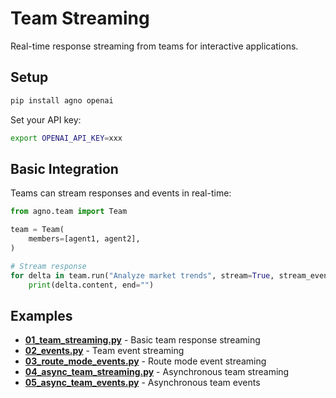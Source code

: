 # Team Streaming

Real-time response streaming from teams for interactive applications.

## Setup

```bash
pip install agno openai
```

Set your API key:
```bash
export OPENAI_API_KEY=xxx
```

## Basic Integration

Teams can stream responses and events in real-time:

```python
from agno.team import Team

team = Team(
    members=[agent1, agent2],
)

# Stream response
for delta in team.run("Analyze market trends", stream=True, stream_events=True):
    print(delta.content, end="")
```

## Examples

- **[01_team_streaming.py](./01_team_streaming.py)** - Basic team response streaming
- **[02_events.py](./02_events.py)** - Team event streaming
- **[03_route_mode_events.py](./03_route_mode_events.py)** - Route mode event streaming
- **[04_async_team_streaming.py](./04_async_team_streaming.py)** - Asynchronous team streaming
- **[05_async_team_events.py](./05_async_team_events.py)** - Asynchronous team events
